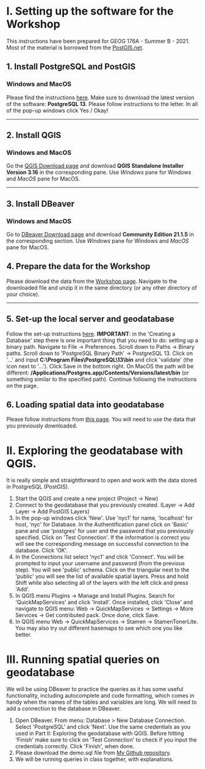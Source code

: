 # I. Setting up the software for the Workshop 

This instructions have been prepared for GEOG 176A - Summer B - 2021. Most of the material is borrowed from the [PostGIS.net](https://postgis.net/workshops/postgis-intro/). 



## 1. Install PostgreSQL and PostGIS

### Windows and MacOS

Please find the instructions [here](https://postgis.net/workshops/postgis-intro/installation.html). Make sure to download the latest version of the software: **PostgreSQL 13**.  Please follow instructions to the letter. In all of the pop-up windows click Yes / Okay! 



***

## 2. Install QGIS 

### Windows and MacOS

Go the [QGIS Download page](https://www.qgis.org/en/site/forusers/download.html) and download **QGIS Standalone Installer Version 3.16** in the corresponding pane. Use *Windows* pane for Windows and *MacOS* pane for MacOS. 



***

## 3. Install DBeaver 

### Windows and MacOS

Go to [DBeaver Download page](https://dbeaver.io/download/) and download **Community Edition 21.1.5** in the corresponding section. Use *Windows* pane for Windows and *MacOS* pane for MacOS. 

##  

## 4. Prepare the data for the Workshop 

Please download the data from the [Workshop page](http://s3.cleverelephant.ca/postgis-workshop-2020.zip). Navigate to the downloaded file and unzip it in the same directory (or any other directory of your choice). 



***

## 5. Set-up the local server and geodatabase 

Follow the set-up instructions [here](https://postgis.net/workshops/postgis-intro/creating_db.html). **IMPORTANT**: in the 'Creating a Database' step there is one important thing that you need to do: setting up a binary path. Navigate to File -> Preferences. Scroll down to Paths -> Binary paths. Scroll down to 'PostgreSQL Binary Path' -> PostgreSQL 13. Click on '...' and input **C:\Program Files\PostgreSQL\13\bin** and click 'validate' (the icon next to '...'). Click Save in the bottom right. On MacOS the path will be different: **/Applications/Postgres.app/Contents/Versions/latest/bin** (or something similar to the specified path). Continue following the instructions on the page. 



## 6. Loading spatial data into geodatabase

Please follow instructions from [this page](https://postgis.net/workshops/postgis-intro/loading_data.html). You will need to use the data that you previously downloaded. 



# II. Exploring the geodatabase with QGIS. 

It is really simple and straightforward to open and work with the data stored in PostgreSQL (PostGIS). 

1. Start the QGIS and create a new project (Project -> New)
2. Connect to the geodatabase that you previously created. (Layer -> Add Layer -> Add PostGIS Layers)
3. In the pop-up windows click 'New'. Use 'nyc1' for name, 'localhost' for host, 'nyc' for Database. In the Authentification panel click on 'Basic' pane and use 'postgres' for user and the password that you previously specified. Click on 'Test Connection'. If the information is correct you will see the corresponding message on successful connection to the database. Click 'OK'.
4. In the Connections list select 'nyc1' and click 'Connect'. You will be prompted to input your username and password (from the previous step). You will see 'public' schema. Click on the triangular next to the 'public' you will see the list of available spatial layers. Press and hold Shift while also selecting all of the layers with the left click and press 'Add'. 
5. In QGIS menu Plugins -> Manage and Install Plugins. Search for 'QuickMapServices' and click 'Install'. Once installed, click 'Close' and navigate to QGIS menu: Web -> QuickMapServices -> Settings -> More Services -> Get contributed pack. Once done, click Save. 
6. In QGIS menu Web -> QuickMapServices -> Stamen -> StamenTonerLite. You may also try out different basemaps to see which one you like better. 



# III. Running spatial queries on geodatabase

We will be using DBeaver to practice the queries as it has some useful functionality, including autocomplete and code formatting, which comes in handy when the names of the tables and variables are long. We will need to add a connection to the database in DBeaver. 

1. Open DBeaver. From menu: Database > New Database Connection. Select 'PostgreSQL' and click 'Next'. Use the same credentials as you used in Part II: Exploring the geodatabase with QGIS. Before hitting 'Finish' make sure to click on 'Test Connection' to check if you input the credentials correctly. Click 'Finish', when done. 
2. Please download the demo.sql file from [My Github repository](https://raw.githubusercontent.com/barguzin/geog176a-ucsb-summerB/main/demo.sql). 
3. We will be running queries in class together, with explanations. 

